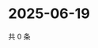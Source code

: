 # 2025-06-19

共 0 条

<!-- BEGIN ZHIHUQUESTIONS -->
<!-- 最后更新时间 Thu Jun 19 2025 00:14:32 GMT+0800 (China Standard Time) -->

<!-- END ZHIHUQUESTIONS -->
